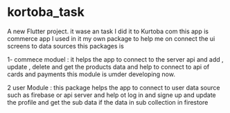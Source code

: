 # kortoba_task

A new Flutter project. it wase an task I did it to Kurtoba com this app is commerce app I used in it my own package to help me on connect the ui screens to data sources this  packages is 

1- commece moduel  : it helps the app to connect to the server api and add , update , delete and  get the products data  and help to connect to api of cards and  payments  this module is umder developing now.

2 user Module : this package helps the app to connect to user data source such as firebase or api server and help ot log in and signe up and update the profile and get the sub data if the data in sub collection in firestore
 

 
 
